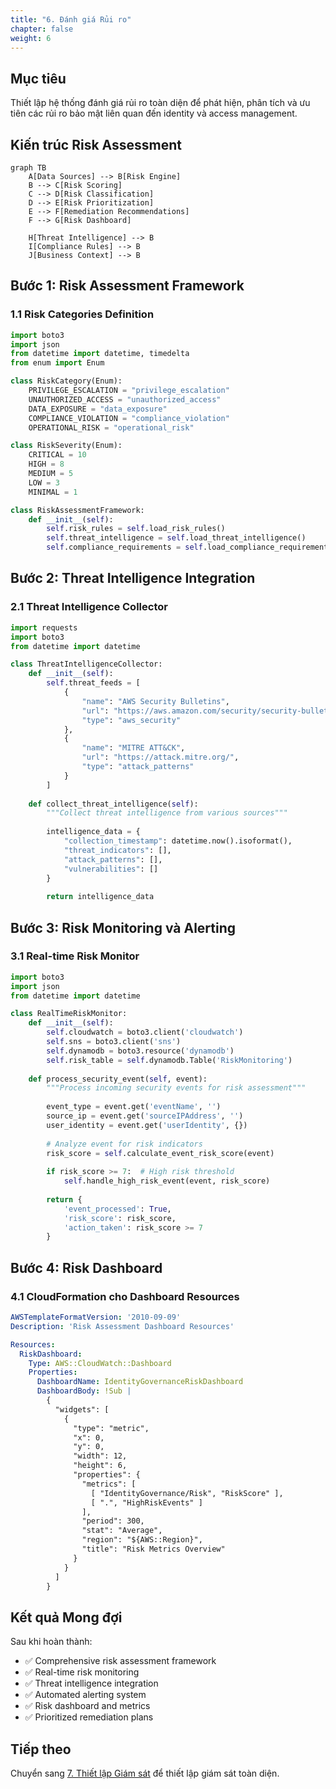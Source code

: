 ```yaml
---
title: "6. Đánh giá Rủi ro"
chapter: false
weight: 6
---
```


## Mục tiêu

Thiết lập hệ thống đánh giá rủi ro toàn diện để phát hiện, phân tích và ưu tiên các rủi ro bảo mật liên quan đến identity và access management.

## Kiến trúc Risk Assessment

```mermaid
graph TB
    A[Data Sources] --> B[Risk Engine]
    B --> C[Risk Scoring]
    C --> D[Risk Classification]
    D --> E[Risk Prioritization]
    E --> F[Remediation Recommendations]
    F --> G[Risk Dashboard]
    
    H[Threat Intelligence] --> B
    I[Compliance Rules] --> B
    J[Business Context] --> B
```

## Bước 1: Risk Assessment Framework

### 1.1 Risk Categories Definition

```python
import boto3
import json
from datetime import datetime, timedelta
from enum import Enum

class RiskCategory(Enum):
    PRIVILEGE_ESCALATION = "privilege_escalation"
    UNAUTHORIZED_ACCESS = "unauthorized_access"
    DATA_EXPOSURE = "data_exposure"
    COMPLIANCE_VIOLATION = "compliance_violation"
    OPERATIONAL_RISK = "operational_risk"

class RiskSeverity(Enum):
    CRITICAL = 10
    HIGH = 8
    MEDIUM = 5
    LOW = 3
    MINIMAL = 1

class RiskAssessmentFramework:
    def __init__(self):
        self.risk_rules = self.load_risk_rules()
        self.threat_intelligence = self.load_threat_intelligence()
        self.compliance_requirements = self.load_compliance_requirements()
```

## Bước 2: Threat Intelligence Integration

### 2.1 Threat Intelligence Collector

```python
import requests
import boto3
from datetime import datetime

class ThreatIntelligenceCollector:
    def __init__(self):
        self.threat_feeds = [
            {
                "name": "AWS Security Bulletins",
                "url": "https://aws.amazon.com/security/security-bulletins/",
                "type": "aws_security"
            },
            {
                "name": "MITRE ATT&CK",
                "url": "https://attack.mitre.org/",
                "type": "attack_patterns"
            }
        ]
    
    def collect_threat_intelligence(self):
        """Collect threat intelligence from various sources"""
        
        intelligence_data = {
            "collection_timestamp": datetime.now().isoformat(),
            "threat_indicators": [],
            "attack_patterns": [],
            "vulnerabilities": []
        }
        
        return intelligence_data
```

## Bước 3: Risk Monitoring và Alerting

### 3.1 Real-time Risk Monitor

```python
import boto3
import json
from datetime import datetime

class RealTimeRiskMonitor:
    def __init__(self):
        self.cloudwatch = boto3.client('cloudwatch')
        self.sns = boto3.client('sns')
        self.dynamodb = boto3.resource('dynamodb')
        self.risk_table = self.dynamodb.Table('RiskMonitoring')
    
    def process_security_event(self, event):
        """Process incoming security events for risk assessment"""
        
        event_type = event.get('eventName', '')
        source_ip = event.get('sourceIPAddress', '')
        user_identity = event.get('userIdentity', {})
        
        # Analyze event for risk indicators
        risk_score = self.calculate_event_risk_score(event)
        
        if risk_score >= 7:  # High risk threshold
            self.handle_high_risk_event(event, risk_score)
        
        return {
            'event_processed': True,
            'risk_score': risk_score,
            'action_taken': risk_score >= 7
        }
```

## Bước 4: Risk Dashboard

### 4.1 CloudFormation cho Dashboard Resources

```yaml
AWSTemplateFormatVersion: '2010-09-09'
Description: 'Risk Assessment Dashboard Resources'

Resources:
  RiskDashboard:
    Type: AWS::CloudWatch::Dashboard
    Properties:
      DashboardName: IdentityGovernanceRiskDashboard
      DashboardBody: !Sub |
        {
          "widgets": [
            {
              "type": "metric",
              "x": 0,
              "y": 0,
              "width": 12,
              "height": 6,
              "properties": {
                "metrics": [
                  [ "IdentityGovernance/Risk", "RiskScore" ],
                  [ ".", "HighRiskEvents" ]
                ],
                "period": 300,
                "stat": "Average",
                "region": "${AWS::Region}",
                "title": "Risk Metrics Overview"
              }
            }
          ]
        }
```

## Kết quả Mong đợi

Sau khi hoàn thành:

- ✅ Comprehensive risk assessment framework
- ✅ Real-time risk monitoring
- ✅ Threat intelligence integration
- ✅ Automated alerting system
- ✅ Risk dashboard and metrics
- ✅ Prioritized remediation plans

## Tiếp theo

Chuyển sang [7. Thiết lập Giám sát](../7-thiet-lap-giam-sat) để thiết lập giám sát toàn diện.